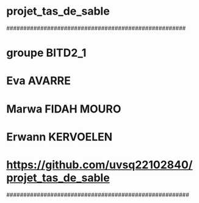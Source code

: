 # projet_tas_de_sable

#####################################################
# groupe BITD2_1
# Eva AVARRE
# Marwa FIDAH MOURO
# Erwann KERVOELEN
# https://github.com/uvsq22102840/projet_tas_de_sable
######################################################
